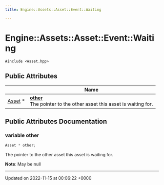 ```yaml
---
title: Engine::Assets::Asset::Event::Waiting

---
```


# Engine::Assets::Asset::Event::Waiting






`#include <Asset.hpp>`

## Public Attributes

|                | Name           |
| -------------- | -------------- |
| [Asset](/classes/classEngine_1_1Assets_1_1Asset.md) * | **[other](/classes/structEngine_1_1Assets_1_1Asset_1_1Event_1_1Waiting.md#variable-other)** <br>The pointer to the other asset this asset is waiting for.  |

## Public Attributes Documentation

### variable other

```cpp
Asset * other;
```

The pointer to the other asset this asset is waiting for. 

**Note**: May be null 

-------------------------------

Updated on 2022-11-15 at 00:06:22 +0000